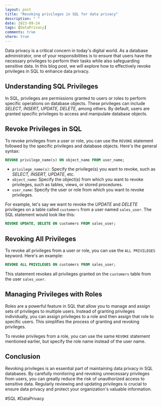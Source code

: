 ```yaml
---
layout: post
title: "Revoking privileges in SQL for data privacy"
description: " "
date: 2023-09-24
tags: [DataPrivacy]
comments: true
share: true
---
```


Data privacy is a critical concern in today's digital world. As a database administrator, one of your responsibilities is to ensure that users have the necessary privileges to perform their tasks while also safeguarding sensitive data. In this blog post, we will explore how to effectively revoke privileges in SQL to enhance data privacy.

## Understanding SQL Privileges
In SQL, privileges are permissions granted to users or roles to perform specific operations on database objects. These privileges can include *SELECT, INSERT, UPDATE, DELETE*, among others. By default, users are granted specific privileges to access and manipulate database objects.

## Revoke Privileges in SQL
To revoke privileges from a user or role, you can use the `REVOKE` statement followed by the specific privileges and database objects. Here's the general syntax:

```sql
REVOKE privilege_name(s) ON object_name FROM user_name;
```

- `privilege_name(s)`: Specify the privilege(s) you want to revoke, such as *SELECT, INSERT, UPDATE*, etc.
- `object_name`: Specify the object(s) from which you want to revoke privileges, such as tables, views, or stored procedures.
- `user_name`: Specify the user or role from which you want to revoke privileges.

For example, let's say we want to revoke the *UPDATE* and *DELETE* privileges on a table called `customers` from a user named `sales_user`. The SQL statement would look like this:

```sql
REVOKE UPDATE, DELETE ON customers FROM sales_user;
```

## Revoking All Privileges
To revoke all privileges from a user or role, you can use the `ALL PRIVILEGES` keyword. Here's an example:

```sql
REVOKE ALL PRIVILEGES ON customers FROM sales_user;
```

This statement revokes all privileges granted on the `customers` table from the user `sales_user`.

## Managing Privileges with Roles
Roles are a powerful feature in SQL that allow you to manage and assign sets of privileges to multiple users. Instead of granting privileges individually, you can assign privileges to a role and then assign that role to specific users. This simplifies the process of granting and revoking privileges.

To revoke privileges from a role, you can use the same `REVOKE` statement mentioned earlier, but specify the role name instead of the user name.

## Conclusion
Revoking privileges is an essential part of maintaining data privacy in SQL databases. By carefully monitoring and revoking unnecessary privileges from users, you can greatly reduce the risk of unauthorized access to sensitive data. Regularly reviewing and updating privileges is crucial to ensure data privacy and protect your organization's valuable information.

#SQL #DataPrivacy